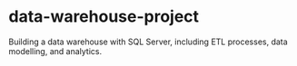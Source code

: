 # data-warehouse-project
Building a data warehouse with SQL Server, including ETL processes, data modelling, and analytics.
